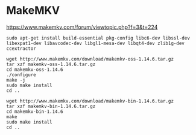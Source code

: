 MakeMKV
=======

https://www.makemkv.com/forum/viewtopic.php?f=3&t=224

~~~~~~~~~~{.sh}
sudo apt-get install build-essential pkg-config libc6-dev libssl-dev libexpat1-dev libavcodec-dev libgl1-mesa-dev libqt4-dev zlib1g-dev ccextractor

wget http://www.makemkv.com/download/makemkv-oss-1.14.6.tar.gz
tar xzf makemkv-oss-1.14.6.tar.gz
cd makemkv-oss-1.14.6
./configure
make -j
sudo make install
cd ..

wget http://www.makemkv.com/download/makemkv-bin-1.14.6.tar.gz
tar xzf makemkv-bin-1.14.6.tar.gz
cd makemkv-bin-1.14.6
make
sudo make install
cd ..
~~~~~~~~~~
